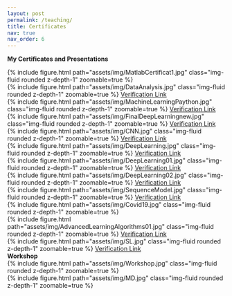 ```yaml
---
layout: post
permalink: /teaching/
title: Certificates
nav: true
nav_order: 6
---
```


<b>My Certificates and Presentations</b>

<div class="row mt-3">
    <div class="col-sm mt-3 mt-md-0">
        {% include figure.html path="assets/img/MatlabCertificat1.jpg" class="img-fluid rounded z-depth-1" zoomable=true %}
    </div>
    <div class="col-sm mt-3 mt-md-0">
        {% include figure.html path="assets/img/DataAnalysis.jpg" class="img-fluid rounded z-depth-1" zoomable=true %}
        <a href="https://coursera.org/verify/TX2ABAM42Q5B/">Verification Link</a>
    </div>
</div>

<div class="row mt-3">
    <div class="col-sm mt-3 mt-md-0">
        {% include figure.html path="assets/img/MachineLearningPaython.jpg" class="img-fluid rounded z-depth-1" zoomable=true %}
        <a href="https://coursera.org/verify/7FMQNXDEHSY9">Verification Link</a> 
    </div>
    <div class="col-sm mt-3 mt-md-0">
        {% include figure.html path="assets/img/FinalDeepLearningnew.jpg" class="img-fluid rounded z-depth-1" zoomable=true %}
        <a href="https://coursera.org/verify/specialization/K7NP2LERGS38">Verification Link</a> 
    </div>
</div>


<div class="row mt-3">
    <div class="col-sm mt-3 mt-md-0">
        {% include figure.html path="assets/img/CNN.jpg" class="img-fluid rounded z-depth-1" zoomable=true %}
        <a href="https://coursera.org/verify/P6HKBBTVVQWD/">Verification Link </a>
    </div>
    <div class="col-sm mt-3 mt-md-0">
        {% include figure.html path="assets/img/DeepLearning.jpg" class="img-fluid rounded z-depth-1" zoomable=true %}
        <a href="https://coursera.org/verify/HLM2V45NPQLD">Verification Link</a>         
    </div>
</div>


<div class="row mt-3">
    <div class="col-sm mt-3 mt-md-0">
        {% include figure.html path="assets/img/DeepLearning01.jpg" class="img-fluid rounded z-depth-1" zoomable=true %}
        <a href="https://coursera.org/verify/75QLMGGST7BR">Verification Link</a> 
    </div>
    <div class="col-sm mt-3 mt-md-0">
        {% include figure.html path="assets/img/DeepLearning02.jpg" class="img-fluid rounded z-depth-1" zoomable=true %}
        <a href="https://coursera.org/verify/7N6FYTQPM2EZ">Verification Link</a> 
    </div>
</div>

<div class="row mt-3">
    <div class="col-sm mt-3 mt-md-0">
        {% include figure.html path="assets/img/SequenceModel.jpg" class="img-fluid rounded z-depth-1" zoomable=true %}
        <a href="https://coursera.org/verify/EV5Y6D5FA9YQ">Verification Link</a> 
    </div>
    <div class="col-sm mt-3 mt-md-0">
        {% include figure.html path="assets/img/Covid19.jpg" class="img-fluid rounded z-depth-1" zoomable=true %}
    </div>
</div>

<div class="row mt-3">
    <div class="col-sm mt-3 mt-md-0">
        {% include figure.html path="assets/img/AdvancedLearningAlgorithms01.jpg" class="img-fluid rounded z-depth-1" zoomable=true %}
        <a href="https://coursera.org/verify/HVXGRU4EVBFQ">Verification Link</a> 
    </div>
    <div class="col-sm mt-3 mt-md-0">
        {% include figure.html path="assets/img/SL.jpg" class="img-fluid rounded z-depth-1" zoomable=true %}
        <a href="https://coursera.org/verify/P8RNDUHS2N5C">Verification Link</a>
    </div>
</div>

<div class="caption">
    <b>Workshop</b>
</div>

<div class="row mt-3">
    <div class="col-sm mt-3 mt-md-0">
        {% include figure.html path="assets/img/Workshop.jpg" class="img-fluid rounded z-depth-1" zoomable=true %}
    </div>
    <div class="col-sm mt-3 mt-md-0">
        {% include figure.html path="assets/img/MD.jpg" class="img-fluid rounded z-depth-1" zoomable=true %}
    </div>
</div>
